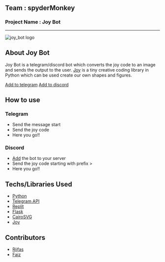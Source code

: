 ## Team : spyderMonkey

### Project Name : Joy Bot

---

![joy_bot logo](logo.jpg)

## About Joy Bot

Joy Bot is a telegram/discord bot which converts the joy code to an image and sends the output to the user. [Joy](https://github.com/fossunited/joy) is a
tiny creative coding library in Python which can be used create our own shapes and figures.

[Add to telegram](https://t.me/joytelegram_bot)
[Add to discord](https://discord.com/api/oauth2/authorize?client_id=916164130929537054&permissions=35840&scope=bot)

## How to use

### Telegram
- Send the message start
- Send the joy code
- Here you go!!

### Discord
- [Add](https://discord.com/api/oauth2/authorize?client_id=916164130929537054&permissions=35840&scope=bot) the bot to your server
- Send the joy code starting with prefix >
- Here you go!!

## Techs/Libraries Used

- [Python](https://www.python.org/)
- [Telegram API](https://core.telegram.org/)
- [Replit](https://replit.com/~)
- [Flask](https://flask.palletsprojects.com/en/2.0.x/)
- [CairoSVG](https://pypi.org/project/CairoSVG/)
- [Joy](https://github.com/fossunited/joy)

## Contributors

- [Rijfas](https://github.com/rijfas)
- [Faiz](https://github.com/FaizArifUP)
